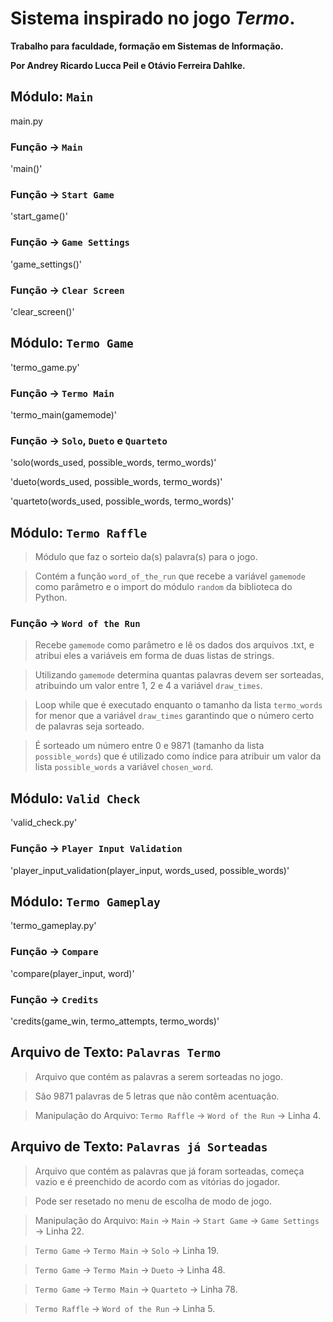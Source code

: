# Sistema inspirado no jogo _Termo_. 

**Trabalho para faculdade, formação em Sistemas de Informação.**

**Por Andrey Ricardo Lucca Peil e Otávio Ferreira Dahlke.**

## Módulo: `Main`
main.py
### Função -> `Main`
'main()'
### Função -> `Start Game`
'start_game()'
### Função -> `Game Settings`
'game_settings()'
### Função -> `Clear Screen`
'clear_screen()'

## Módulo: `Termo Game`
'termo_game.py'
### Função -> `Termo Main`
'termo_main(gamemode)'
### Função -> `Solo`, `Dueto` e `Quarteto`
'solo(words_used, possible_words, termo_words)' 

'dueto(words_used, possible_words, termo_words)' 

'quarteto(words_used, possible_words, termo_words)'

## Módulo: `Termo Raffle`
> Módulo que faz o sorteio da(s) palavra(s) para o jogo.

> Contém a função `word_of_the_run` que recebe a variável `gamemode` como parâmetro e o import do módulo `random` da biblioteca do Python. 
### Função -> `Word of the Run`
> Recebe `gamemode` como parâmetro e lê os dados dos arquivos .txt, e atribui eles a variáveis em forma de duas listas de strings.

> Utilizando `gamemode` determina quantas palavras devem ser sorteadas, atribuindo um valor entre 1, 2 e 4 a variável `draw_times`.

> Loop while que é executado enquanto o tamanho da lista `termo_words` for menor que a variável `draw_times` garantindo que o número certo de palavras seja sorteado.

> É sorteado um número entre 0 e 9871 (tamanho da lista `possible_words`) que é utilizado como índice para atribuir um valor da lista `possible_words` a variável `chosen_word`.

## Módulo: `Valid Check`
'valid_check.py'
### Função -> `Player Input Validation`
'player_input_validation(player_input, words_used, possible_words)'

## Módulo: `Termo Gameplay`
'termo_gameplay.py'
### Função -> `Compare`
'compare(player_input, word)'
### Função -> `Credits`
'credits(game_win, termo_attempts, termo_words)'

## Arquivo de Texto: `Palavras Termo`
> Arquivo que contém as palavras a serem sorteadas no jogo.

> São 9871 palavras de 5 letras que não contêm acentuação.

> Manipulação do Arquivo: `Termo Raffle` -> `Word of the Run` -> Linha 4.

## Arquivo de Texto: `Palavras já Sorteadas`
> Arquivo que contém as palavras que já foram sorteadas, começa vazio e é preenchido de acordo com as vitórias do jogador.

> Pode ser resetado no menu de escolha de modo de jogo.

> Manipulação do Arquivo: `Main` -> `Main` -> `Start Game` -> `Game Settings` -> Linha 22.

> `Termo Game` -> `Termo Main` -> `Solo` -> Linha 19.

> `Termo Game` -> `Termo Main` -> `Dueto` -> Linha 48.

> `Termo Game` -> `Termo Main` -> `Quarteto` -> Linha 78.

> `Termo Raffle` -> `Word of the Run` -> Linha 5.

